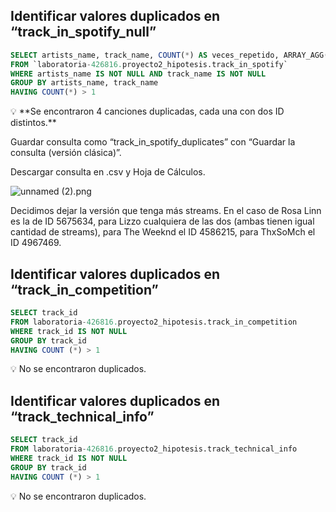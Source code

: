 ## Identificar valores duplicados en “track_in_spotify_null”

```sql
SELECT artists_name, track_name, COUNT(*) AS veces_repetido, ARRAY_AGG(track_id) AS track_ids, ARRAY_AGG(streams) AS streams
FROM `laboratoria-426816.proyecto2_hipotesis.track_in_spotify`
WHERE artists_name IS NOT NULL AND track_name IS NOT NULL
GROUP BY artists_name, track_name
HAVING COUNT(*) > 1
```

<aside>
💡 **Se encontraron 4 canciones duplicadas, cada una con dos ID distintos.**

Guardar consulta como “track_in_spotify_duplicates” con “Guardar la consulta (versión clásica)”.

Descargar consulta en .csv y Hoja de Cálculos.

</aside>

![unnamed (2).png](https://prod-files-secure.s3.us-west-2.amazonaws.com/ebb9ff67-9568-4153-82ed-51e9dbc8b9ad/65ed8da6-2c72-446e-ab11-723e939e4301/unnamed_(2).png)

Decidimos dejar la versión que tenga más streams. En el caso de Rosa Linn es la de ID 5675634, para Lizzo cualquiera de las dos (ambas tienen igual cantidad de streams), para The Weeknd el ID 4586215, para ThxSoMch el ID 4967469.

## Identificar valores duplicados en “track_in_competition”

```sql
SELECT track_id
FROM laboratoria-426816.proyecto2_hipotesis.track_in_competition
WHERE track_id IS NOT NULL
GROUP BY track_id
HAVING COUNT (*) > 1
```

<aside>
💡 No se encontraron duplicados.

</aside>

## Identificar valores duplicados en “track_technical_info”

```sql
SELECT track_id
FROM laboratoria-426816.proyecto2_hipotesis.track_technical_info
WHERE track_id IS NOT NULL
GROUP BY track_id
HAVING COUNT (*) > 1
```

<aside>
💡 No se encontraron duplicados.

</aside>
